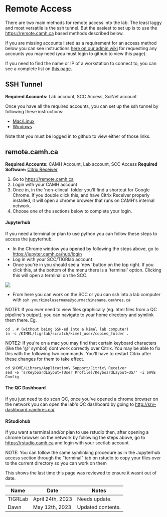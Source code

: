 # Remote Access

There are two main methods for remote access into the lab. The least laggy and most versatile is the ssh tunnel. But the easiest to set up is to use the https://remote.camh.ca based methods described below.

If you are missing accounts listed as a requirement for an access method below you can see instructions [here on our admin wiki](https://github.com/TIGRLab/admin/wiki/Setting-Up-Lab-Access) for requesting any accounts you may need (you must login to github to view this page).

If you need to find the name or IP of a workstation to connect to, you can see a complete list on [this page](https://github.com/TIGRLab/admin/wiki/IP-Addresses).

## SSH Tunnel

**Required Accounts:** Lab account, SCC Access, SciNet account

Once you have all the required accounts, you can set up the ssh tunnel by following these instructions:

  - [Mac/Linux](https://github.com/TIGRLab/admin/wiki/SciNet)
  - [Windows](https://github.com/TIGRLab/admin/wiki/Windows-MobaXTerm)

Note that you must be logged in to github to view either of those links.

## remote.camh.ca

**Required Accounts:** CAMH Account, Lab account, SCC Access
**Required Software:** [Citrix Receiver](https://www.citrix.com/products/receiver/)

1. Go to https://remote.camh.ca
2. Login with your CAMH account
3. Once in, in the 'non-clincal' folder you'll find a shortcut for Google Chrome. If you double click this, and have Citrix Receiver properly installed, it will open a chrome browser that runs on CAMH's internal network.
4. Choose one of the sections below to complete your login.

#### Jupyterhub

If you need a terminal or plan to use python you can follow these steps to access the jupyterhub.

- In the Chrome window you opened by following the steps above, go to https://jupyter.camh.ca/hub/login
- Log in with your SCC/TIGRlab account
- Once you're in you should see a 'new' button on the top right. If you click this, at the bottom of the menu there is a 'terminal' option. Clicking this will open a terminal on the SCC.

![](../../_images/jupyter_terminal.png)

- From here you can work on the SCC or you can ssh into a lab computer with `ssh yourkimelusername@yourmachinename.camhres.ca`

NOTE1: If you ever need to view files graphically (eg. html files from a QC pipeline's output), you can navigate to your home directory and symlink them there.
Eg.

```
cd . # (without being SSH-ed into a kimel lab computer)
ln -s /KIMEL/tigrlab/scratch/kimel_user/copied_folder .
```

NOTE2: If you're on a mac you may find that certain keyboard characters (like the '@' symbol) dont work correctly over Citrix. You may be able to fix this with the following two commands. You'll have to restart Citrix after these changes for them to take effect.

```
cd $HOME/Library/Application\ Support/Citrix\ Receiver
sed -e 's/KeyboardLayout=(User Profile)/KeyboardLayout=US/' -i SAVE Config
```

#### The QC Dashboard

If you just need to do scan QC, once you've opened a chrome browser on the network you can open the lab's QC dashboard by going to http://srv-dashboard.camhres.ca/

#### RStudiohub

If you want a terminal and/or plan to use rstudio then, after opening a chrome browser on the network by following the steps above, go to https://rstudio.camh.ca and login with your scc/lab account.

NOTE: You can follow the same symlinking procedure as in the Jupyterhub access section through the "terminal" tab on rstudio to copy your files over to the current directory so you can work on them

<!-- sign-off-sheet:start -->
<!-- sign-off-cadence:1 year -->
This shows the last time this page was reviewed to ensure it wasnt out of date.

| Name | Date | Notes |
|------|------|-------|
| TIGRLab | April 24th, 2023 | Needs update. |
| Dawn | May 12th, 2023 | Updated contents. |
<!-- sign-off-sheet:end -->
